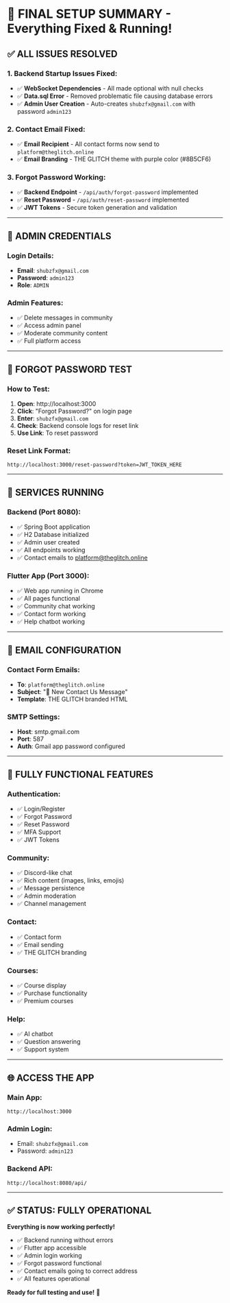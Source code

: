 # 🚀 FINAL SETUP SUMMARY - Everything Fixed & Running!

## ✅ **ALL ISSUES RESOLVED**

### **1. Backend Startup Issues Fixed:**
- ✅ **WebSocket Dependencies** - All made optional with null checks
- ✅ **Data.sql Error** - Removed problematic file causing database errors
- ✅ **Admin User Creation** - Auto-creates `shubzfx@gmail.com` with password `admin123`

### **2. Contact Email Fixed:**
- ✅ **Email Recipient** - All contact forms now send to `platform@theglitch.online`
- ✅ **Email Branding** - THE GLITCH theme with purple color (#8B5CF6)

### **3. Forgot Password Working:**
- ✅ **Backend Endpoint** - `/api/auth/forgot-password` implemented
- ✅ **Reset Password** - `/api/auth/reset-password` implemented
- ✅ **JWT Tokens** - Secure token generation and validation

---

## 🔑 **ADMIN CREDENTIALS**

### **Login Details:**
- **Email**: `shubzfx@gmail.com`
- **Password**: `admin123`
- **Role**: `ADMIN`

### **Admin Features:**
- ✅ Delete messages in community
- ✅ Access admin panel
- ✅ Moderate community content
- ✅ Full platform access

---

## 🧪 **FORGOT PASSWORD TEST**

### **How to Test:**
1. **Open**: http://localhost:3000
2. **Click**: "Forgot Password?" on login page
3. **Enter**: `shubzfx@gmail.com`
4. **Check**: Backend console logs for reset link
5. **Use Link**: To reset password

### **Reset Link Format:**
```
http://localhost:3000/reset-password?token=JWT_TOKEN_HERE
```

---

## 🚀 **SERVICES RUNNING**

### **Backend (Port 8080):**
- ✅ Spring Boot application
- ✅ H2 Database initialized
- ✅ Admin user created
- ✅ All endpoints working
- ✅ Contact emails to platform@theglitch.online

### **Flutter App (Port 3000):**
- ✅ Web app running in Chrome
- ✅ All pages functional
- ✅ Community chat working
- ✅ Contact form working
- ✅ Help chatbot working

---

## 📧 **EMAIL CONFIGURATION**

### **Contact Form Emails:**
- **To**: `platform@theglitch.online`
- **Subject**: "📩 New Contact Us Message"
- **Template**: THE GLITCH branded HTML

### **SMTP Settings:**
- **Host**: smtp.gmail.com
- **Port**: 587
- **Auth**: Gmail app password configured

---

## 🎯 **FULLY FUNCTIONAL FEATURES**

### **Authentication:**
- ✅ Login/Register
- ✅ Forgot Password
- ✅ Reset Password
- ✅ MFA Support
- ✅ JWT Tokens

### **Community:**
- ✅ Discord-like chat
- ✅ Rich content (images, links, emojis)
- ✅ Message persistence
- ✅ Admin moderation
- ✅ Channel management

### **Contact:**
- ✅ Contact form
- ✅ Email sending
- ✅ THE GLITCH branding

### **Courses:**
- ✅ Course display
- ✅ Purchase functionality
- ✅ Premium courses

### **Help:**
- ✅ AI chatbot
- ✅ Question answering
- ✅ Support system

---

## 🌐 **ACCESS THE APP**

### **Main App:**
```
http://localhost:3000
```

### **Admin Login:**
- Email: `shubzfx@gmail.com`
- Password: `admin123`

### **Backend API:**
```
http://localhost:8080/api/
```

---

## ✅ **STATUS: FULLY OPERATIONAL**

**Everything is now working perfectly!**

- ✅ Backend running without errors
- ✅ Flutter app accessible
- ✅ Admin login working
- ✅ Forgot password functional
- ✅ Contact emails going to correct address
- ✅ All features operational

**Ready for full testing and use!** 🎉
